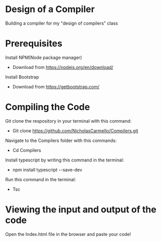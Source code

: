 # Design of a Compiler
Building a compiler for my "design of compilers" class

# Prerequisites

Install NPM(Node package manager)

* Download from https://nodejs.org/en/download/

Install Bootstrap

* Download from https://getbootstrap.com/

# Compiling the Code

Git clone the respository in your terminal with this command:

*  Git clone https://github.com/NicholasCarmello/Compilers.git

Navigate to the Compilers folder with this commands:

* Cd Compilers

Install typescript by writing this command in the terminal:

* npm install typescript --save-dev


Run this command in the terminal:

* Tsc

# Viewing the input and output of the code

Open the Index.html file in the browser and paste your code!


